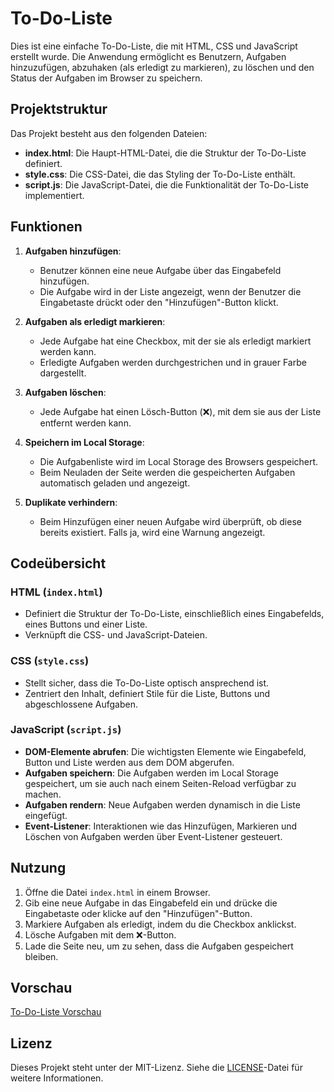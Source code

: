 # To-Do-Liste

Dies ist eine einfache To-Do-Liste, die mit HTML, CSS und JavaScript erstellt wurde. Die Anwendung ermöglicht es Benutzern, Aufgaben hinzuzufügen, abzuhaken (als erledigt zu markieren), zu löschen und den Status der Aufgaben im Browser zu speichern.

## Projektstruktur

Das Projekt besteht aus den folgenden Dateien:

- **index.html**: Die Haupt-HTML-Datei, die die Struktur der To-Do-Liste definiert.
- **style.css**: Die CSS-Datei, die das Styling der To-Do-Liste enthält.
- **script.js**: Die JavaScript-Datei, die die Funktionalität der To-Do-Liste implementiert.

## Funktionen

1. **Aufgaben hinzufügen**:
   - Benutzer können eine neue Aufgabe über das Eingabefeld hinzufügen.
   - Die Aufgabe wird in der Liste angezeigt, wenn der Benutzer die Eingabetaste drückt oder den "Hinzufügen"-Button klickt.

2. **Aufgaben als erledigt markieren**:
   - Jede Aufgabe hat eine Checkbox, mit der sie als erledigt markiert werden kann.
   - Erledigte Aufgaben werden durchgestrichen und in grauer Farbe dargestellt.

3. **Aufgaben löschen**:
   - Jede Aufgabe hat einen Lösch-Button (❌), mit dem sie aus der Liste entfernt werden kann.

4. **Speichern im Local Storage**:
   - Die Aufgabenliste wird im Local Storage des Browsers gespeichert.
   - Beim Neuladen der Seite werden die gespeicherten Aufgaben automatisch geladen und angezeigt.

5. **Duplikate verhindern**:
   - Beim Hinzufügen einer neuen Aufgabe wird überprüft, ob diese bereits existiert. Falls ja, wird eine Warnung angezeigt.

## Codeübersicht

### HTML (`index.html`)

- Definiert die Struktur der To-Do-Liste, einschließlich eines Eingabefelds, eines Buttons und einer Liste.
- Verknüpft die CSS- und JavaScript-Dateien.

### CSS (`style.css`)

- Stellt sicher, dass die To-Do-Liste optisch ansprechend ist.
- Zentriert den Inhalt, definiert Stile für die Liste, Buttons und abgeschlossene Aufgaben.

### JavaScript (`script.js`)

- **DOM-Elemente abrufen**: Die wichtigsten Elemente wie Eingabefeld, Button und Liste werden aus dem DOM abgerufen.
- **Aufgaben speichern**: Die Aufgaben werden im Local Storage gespeichert, um sie auch nach einem Seiten-Reload verfügbar zu machen.
- **Aufgaben rendern**: Neue Aufgaben werden dynamisch in die Liste eingefügt.
- **Event-Listener**: Interaktionen wie das Hinzufügen, Markieren und Löschen von Aufgaben werden über Event-Listener gesteuert.

## Nutzung

1. Öffne die Datei `index.html` in einem Browser.
2. Gib eine neue Aufgabe in das Eingabefeld ein und drücke die Eingabetaste oder klicke auf den "Hinzufügen"-Button.
3. Markiere Aufgaben als erledigt, indem du die Checkbox anklickst.
4. Lösche Aufgaben mit dem ❌-Button.
5. Lade die Seite neu, um zu sehen, dass die Aufgaben gespeichert bleiben.

## Vorschau

[To-Do-Liste Vorschau](https://oth-aw-meiller.github.io/todolist/)

## Lizenz

Dieses Projekt steht unter der MIT-Lizenz. Siehe die [LICENSE](LICENSE)-Datei für weitere Informationen.
